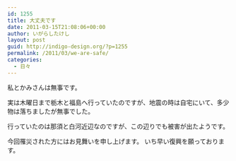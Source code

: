 ```yaml
---
id: 1255
title: 大丈夫です
date: 2011-03-15T21:08:06+00:00
author: いがらしたけし
layout: post
guid: http://indigo-design.org/?p=1255
permalink: /2011/03/we-are-safe/
categories:
  - 日々
---
```

私とかみさんは無事です。 

実は木曜日まで栃木と福島へ行っていたのですが、地震の時は自宅にいて、多少物は落ちましたが無事でした。 

行っていたのは那須と白河近辺なのですが、この辺りでも被害が出たようです。 

今回罹災された方にはお見舞いを申し上げます。 いち早い復興を願っております。
